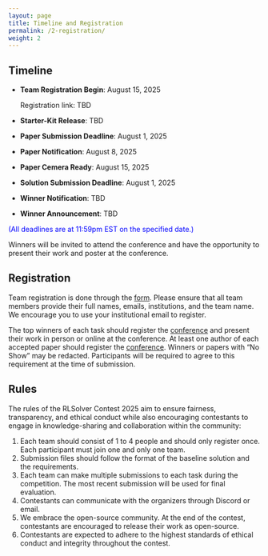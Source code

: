 ```yaml
---
layout: page
title: Timeline and Registration
permalink: /2-registration/
weight: 2
---
```


## Timeline
* **Team Registration Begin**: August 15, 2025
  
  Registration link: TBD
* **Starter-Kit Release**: TBD
* **Paper Submission Deadline**: August  1, 2025
* **Paper Notification**: August 8, 2025
* **Paper Cemera Ready**: August 15, 2025
* **Solution Submission Deadline**: August  1, 2025
* **Winner Notification**: TBD
* **Winner Announcement**: TBD

<span style="color:blue;">(All deadlines are at 11:59pm EST on the specified date.)</span>

Winners will be invited to attend the conference and have the opportunity to present their work and poster at the conference.


## Registration
Team registration is done through the [form](https://docs.google.com/forms/d/e/1FAIpQLSc5alzcOL2J42uYbHzmiCAMQ-4QzyFX70m7VkKFKjnIbpOShw/viewform?usp=header). Please ensure that all team members provide their full names, emails, institutions, and the team name. We encourage you to use your institutional email to register.

The top winners of each task should register the [conference](https://www.cloud-conf.net/datasec/2025/ids/) and present their work in person or online at the conference. At least one author of each accepted paper should register the [conference](https://www.cloud-conf.net/datasec/2025/ids/). Winners or papers with “No Show” may be redacted. Participants will be required to agree to this requirement at the time of submission.


## Rules
The rules of the RLSolver Contest 2025 aim to ensure fairness, transparency, and ethical conduct while also encouraging contestants to engage in knowledge-sharing and collaboration within the community:

1. Each team should consist of 1 to 4 people and should only register once. Each participant must join one and only one team.
2. Submission files should follow the format of the baseline solution and the requirements.
3. Each team can make multiple submissions to each task during the competition. The most recent submission will be used for final evaluation.
4. Contestants can communicate with the organizers through Discord or email.
5. We embrace the open-source community. At the end of the contest, contestants are encouraged to release their work as open-source.
6. Contestants are expected to adhere to the highest standards of ethical conduct and integrity throughout the contest.
